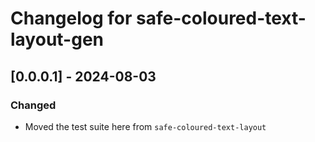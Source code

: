 # Changelog for safe-coloured-text-layout-gen

## [0.0.0.1] - 2024-08-03

### Changed

* Moved the test suite here from `safe-coloured-text-layout`
